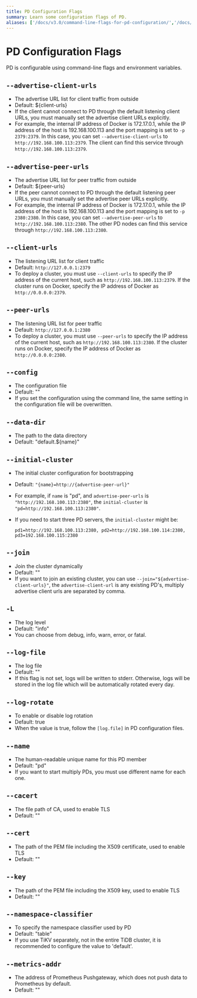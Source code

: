 ```yaml
---
title: PD Configuration Flags
summary: Learn some configuration flags of PD.
aliases: ['/docs/v3.0/command-line-flags-for-pd-configuration/','/docs/v3.0/reference/configuration/pd-server/configuration/']
---
```


# PD Configuration Flags

PD is configurable using command-line flags and environment variables.

## `--advertise-client-urls`

- The advertise URL list for client traffic from outside
- Default: ${client-urls}
- If the client cannot connect to PD through the default listening client URLs, you must manually set the advertise client URLs explicitly.
- For example, the internal IP address of Docker is 172.17.0.1, while the IP address of the host is 192.168.100.113 and the port mapping is set to `-p 2379:2379`. In this case, you can set `--advertise-client-urls` to `http://192.168.100.113:2379`. The client can find this service through `http://192.168.100.113:2379`.

## `--advertise-peer-urls`

- The advertise URL list for peer traffic from outside
- Default: ${peer-urls}
- If the peer cannot connect to PD through the default listening peer URLs, you must manually set the advertise peer URLs explicitly.
- For example, the internal IP address of Docker is 172.17.0.1, while the IP address of the host is 192.168.100.113 and the port mapping is set to `-p 2380:2380`. In this case, you can set `--advertise-peer-urls` to `http://192.168.100.113:2380`. The other PD nodes can find this service through `http://192.168.100.113:2380`.

## `--client-urls`

- The listening URL list for client traffic
- Default: `http://127.0.0.1:2379`
- To deploy a cluster, you must use `--client-urls` to specify the IP address of the current host, such as `http://192.168.100.113:2379`. If the cluster runs on Docker, specify the IP address of Docker as `http://0.0.0.0:2379`.

## `--peer-urls`

- The listening URL list for peer traffic
- Default: `http://127.0.0.1:2380`
- To deploy a cluster, you must use `--peer-urls` to specify the IP address of the current host, such as `http://192.168.100.113:2380`. If the cluster runs on Docker, specify the IP address of Docker as `http://0.0.0.0:2380`.

## `--config`

- The configuration file
- Default: ""
- If you set the configuration using the command line, the same setting in the configuration file will be overwritten.

## `--data-dir`

- The path to the data directory
- Default: "default.${name}"

## `--initial-cluster`

- The initial cluster configuration for bootstrapping
- Default: `"{name}=http://{advertise-peer-url}"`
- For example, if `name` is "pd", and `advertise-peer-urls` is `"http://192.168.100.113:2380"`, the `initial-cluster` is `"pd=http://192.168.100.113:2380"`.
- If you need to start three PD servers, the `initial-cluster` might be:

    ```
    pd1=http://192.168.100.113:2380, pd2=http://192.168.100.114:2380, pd3=192.168.100.115:2380
    ```

## `--join`

- Join the cluster dynamically
- Default: ""
- If you want to join an existing cluster, you can use `--join="${advertise-client-urls}"`, the `advertise-client-url` is any existing PD's, multiply advertise client urls are separated by comma.

## `-L`

- The log level
- Default: "info"
- You can choose from debug, info, warn, error, or fatal.

## `--log-file`

- The log file
- Default: ""
- If this flag is not set, logs will be written to stderr. Otherwise, logs will be stored in the log file which will be automatically rotated every day.

## `--log-rotate`

- To enable or disable log rotation
- Default: true
- When the value is true, follow the `[log.file]` in PD configuration files.

## `--name`

- The human-readable unique name for this PD member
- Default: "pd"
- If you want to start multiply PDs, you must use different name for each one.

## `--cacert`

- The file path of CA, used to enable TLS
- Default: ""

## `--cert`

- The path of the PEM file including the X509 certificate, used to enable TLS
- Default: ""

## `--key`

- The path of the PEM file including the X509 key, used to enable TLS
- Default: ""

## `--namespace-classifier`

- To specify the namespace classifier used by PD
- Default: "table"
- If you use TiKV separately, not in the entire TiDB cluster, it is recommended to configure the value to 'default'.

## `--metrics-addr`

- The address of Prometheus Pushgateway, which does not push data to Prometheus by default.
- Default: ""
